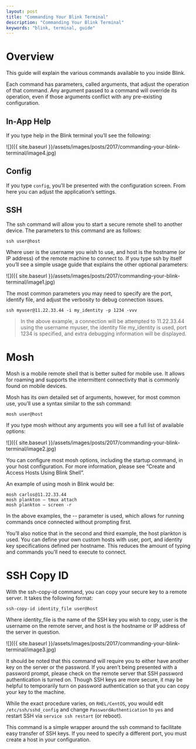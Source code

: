 ```yaml
---
layout: post
title: "Commanding Your Blink Terminal"
description: "Commanding Your Blink Terminal"
keywords: "blink, terminal, guide"
---
```


# Overview

This guide will explain the various commands available to you inside Blink.

Each command has parameters, called arguments, that adjust the operation of that command.  Any argument passed to a command will override its operation, even if those arguments conflict with any pre-existing configuration.

## In-App Help

If you type help in the Blink terminal you’ll see the following:

![]({{ site.baseurl }}/assets/images/posts/2017/commanding-your-blink-terminal/image4.jpg)

## Config

If you type `config`, you’ll be presented with the configuration screen.  From here you can adjust the application’s settings.

## SSH

The ssh command will allow you to start a secure remote shell to another device.  The parameters to this command are as follows:

```
ssh user@host
```

Where user is the username you wish to use, and host is the hostname (or IP address) of the remote machine to connect to.  If you type ssh by itself you’ll see a simple usage guide that explains the other optional parameters:

![]({{ site.baseurl }}/assets/images/posts/2017/commanding-your-blink-terminal/image1.jpg)

The most common parameters you may need to specify are the port, identify file, and adjust the verbosity to debug connection issues.  

```
ssh myuser@11.22.33.44 -i my_identity -p 1234 -vvv
```

> In the above example, a connection will be attempted to 11.22.33.44 using the username myuser, the identity file my_identity is used, port 1234 is specified, and extra debugging information will be displayed.

# Mosh

Mosh is a mobile remote shell that is better suited for mobile use.  It allows for roaming and supports the intermittent connectivity that is commonly found on mobile devices.

Mosh has its own detailed set of arguments, however, for most common use, you’ll use a syntax similar to the ssh command:

```
mosh user@host
```

If you type mosh without any arguments you will see a full list of available options:

![]({{ site.baseurl }}/assets/images/posts/2017/commanding-your-blink-terminal/image2.jpg)

You can configure most mosh options, including the startup command, in your host configuration.  For more information, please see “Create and Access Hosts Using Blink Shell”.

An example of using mosh in Blink would be:

```
mosh carlos@11.22.33.44
mosh plankton — tmux attach
mosh plankton — screen -r
```

In the above examples, the -- parameter is used, which allows for running commands once connected without prompting first.

You’ll also notice that in the second and third example, the host plankton is used.  You can define your own custom hosts with user, port, and identity key specifications defined per hostname.  This reduces the amount of typing and commands you’ll need to execute to connect.

# SSH Copy ID

With the ssh-copy-id command, you can copy your secure key to a remote server.  It takes the following format:

```
ssh-copy-id identity_file user@host
```

Where identity_file is the name of the SSH key you wish to copy, user is the username on the remote server, and host is the hostname or IP address of the server in question.

![]({{ site.baseurl }}/assets/images/posts/2017/commanding-your-blink-terminal/image3.jpg)

It should be noted that this command will require you to either have another key on the server or the password.  If you aren’t being presented with a password prompt, please check on the remote server that SSH password authentication is turned on.  Though SSH keys are more secure, it may be helpful to temporarily turn on password authentication so that you can copy your key to the machine.

While the exact procedure varies, on `RHEL/CentOS`, you would edit `/etc/ssh/sshd_config` and change `PasswordAuthentication` to `yes` and restart SSH via `service ssh restart` (or reboot).

This command is a simple wrapper around the ssh command to facilitate easy transfer of SSH keys.  If you need to specify a different port, you must create a host in your configuration.
